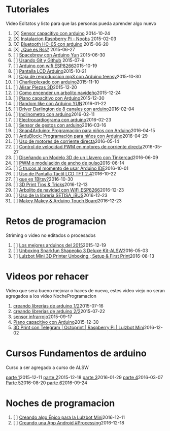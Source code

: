 # Tutoriales

Video Editatos y listo para que las personas pueda aprender algo nuevo

1. [X] [Sensor capacitivo con arduino](cjz_4ZptgqM) 2014-10-24
2. [X] [Instalacion Raspberry Pi - Noobs](okoq7jB9JlQ) 2015-02-03
3. [X] [Bluetooth HC-05 con arduino](hJ6fE5jEQE0) 2015-06-20
4. [X] [¿Que es Rss?](Fa5eW6dwqg0) 2015-06-27
5. [ ] [Spacebrew con Arduino Yun](t3W-_fKpXKU) 2015-06-30
6. [ ] [Usando Git y Github](JSYltOsC-7Y) 2015-07-9
7. [ ] [Arduino con wifi ESP8266](et8N7APQDR8)2015-10-19
8. [ ] [Pantalla LCD Arduino](WzRz8D_kq4g)2015-10-21
9. [ ] [Caja de reproduccion mp3 con Arduino teensy](BE1gnTG5WXs)2015-10-30
10. [ ] [Charlieplexado con arduino](dcrWO3_5DyQ)2015-11-10
11. [ ] [Alisar Piezas 3D](dcrWO3_5DyQ)2015-12-20
12. [ ] [Como encender un arbolito navideño](fPahVpDwTMA)2015-12-24
13. [ ] [Piano capacitivo con Arduino](ks67Hznx5B0)2015-12-30
14. [ ] [Random like con Arduino YUN](UQjNaGUvkUw)2016-01-22
15. [ ] [Driver Darlington de 8 canales con arduino](3RXDO-slIGQ)2016-02-04
16. [ ] [Inclinometro con arduino](ZJ2X1XGKsmw)2016-02-11
17. [ ] [Electrocardiograma con arduino](9Si4efa434U)2016-02-23
18. [ ] [Sensor de gestos con arduino](nqvuJ3lZ_eE)2016-03-16
19. [ ] [Snap4Arduino: Programación para niños con Arduino](HUu7BSsmrCY)2016-04-15
20. [ ] [ArduBlock: Programación para niños con Arduino](L6L5tG8yI50)2016-04-29
21. [ ] [Uso de motores de corriente directa](bJKBZdasuA8)2016-05-14
22. [ ] [Control de velocidad PWM en motores de corriente directa](NTbOLwgjrYY)2016-05-27
23. [ ] [Diseñando un Modelo 3D de un Llavero con Tinkercad](5Bk5mwhVUmg)2016-06-09
24. [ ] [PWM o modulación de ancho de pulso﻿](Px42QJmceN4)2016-06-14
25. [ ] [5 trucos al momento de usar Arduino IDE](7slA9vmzAHk)2016-10-01
26. [ ] [Uso de Pantalla Táctil LCD TFT 2.4](vkinom4z-lw)2016-10-22
27. [ ] [que es 1Bitsy?](TxGa4biWPmo)2016-10-30
28. [ ] [3D Print Tips & Tricks](bLd2ZHNsH2c)2016-12-13
29. [ ] [Arbolito de navidad con WiFi ESP8266](tXYtJy1MRWQ)2016-12-23
30. [ ] [Uso de la librería SETISA_iBUS](1KdUYVedJ9Y)2016-12-23
31. [ ] [Makey Makey & Arduino Touch Board](uqxGJPzHXkU)2016-12-23

# Retos de programacion

Striming o video no editados o procesados

1. [ ] [Los mejores arduinos del 2015](ylTOJLHV5gI)2015-12-19
2. [ ] [ Unboxing Sparkfun Shapeoko 3 Deluxe Kit-ALSW](ggHH_cgsH1E)2016-05-03
3. [ ] [ Lulzbot Mini 3D Printer Unboxing ; Setup & First Print](B2v6KVbLUU4)2016-08-13

# Videos por rehacer

Video que sera bueno mejorar o haces de nuevo, estes video viejo no seran agregados a los video NocheProgramacion

1. [creando librerias de arduino 1/2](yGHbJ6MM194)2015-07-16
2. [creando librerias de arduino 2/2](A5dPhPOW4MA)2015-07-22
3. [sensor infrarrojo](OLrMowuhXVg)2015-09-17
4. [Piano capacitivo con Arduino](ks67Hznx5B0)2015-12-30
5. [ 3D Print con Telegram | Octoprint | Raspberry Pi | Lulzbot Mini](asa5ZN-EFWo)2016-12-02

# Cursos Fundamentos de arduino

Curso a ser agregado a curso de ALSW

[parte 1](cAx9zNmpIVw)2015-12-11
[parte 2](DbRNMvZ2VCw)2015-12-18
[parte 3](AKo46-5yn38)2016-01-29
[parte 4](Q3xBRtJzo0s)2016-03-07
[Parte 5](AP8m-9aiRfM)2016-08-20
[parte 6](AeGtpHZ8szU)2016-09-24

# Noches de programacion
1. [ ] [ Creando algo Épico para la Lulzbot Mini](zIH-5XgnTic)2016-12-11
2. [ ] [ Creando una App Android #Processing](PcbPbry-x6Y)2016-12-18
